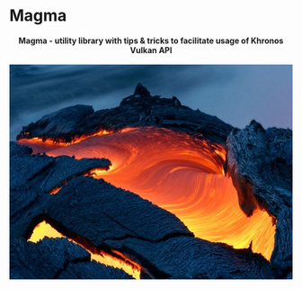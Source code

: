 # Magma
<p align="center">
    <b>Magma - utility library with tips & tricks to facilitate usage of Khronos Vulkan API</b>
    <br><br>
    <img src="magma.jpg" width="600px" height="382px">
</p>


